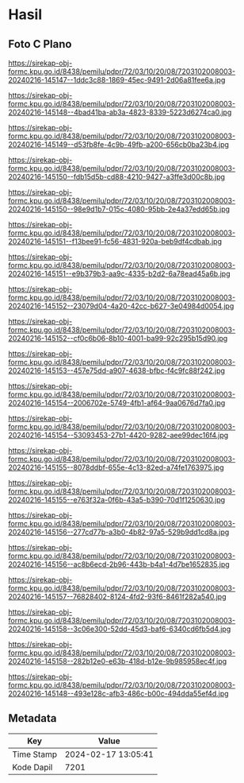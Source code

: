 # Hasil

## Foto C Plano

https://sirekap-obj-formc.kpu.go.id/8438/pemilu/pdpr/72/03/10/20/08/7203102008003-20240216-145147--1ddc3c88-1869-45ec-9491-2d06a81fee6a.jpg

https://sirekap-obj-formc.kpu.go.id/8438/pemilu/pdpr/72/03/10/20/08/7203102008003-20240216-145148--4bad41ba-ab3a-4823-8339-5223d6274ca0.jpg

https://sirekap-obj-formc.kpu.go.id/8438/pemilu/pdpr/72/03/10/20/08/7203102008003-20240216-145149--d53fb8fe-4c9b-49fb-a200-656cb0ba23b4.jpg

https://sirekap-obj-formc.kpu.go.id/8438/pemilu/pdpr/72/03/10/20/08/7203102008003-20240216-145150--fdb15d5b-cd88-4210-9427-a3ffe3d00c8b.jpg

https://sirekap-obj-formc.kpu.go.id/8438/pemilu/pdpr/72/03/10/20/08/7203102008003-20240216-145150--98e9d1b7-015c-4080-95bb-2e4a37edd65b.jpg

https://sirekap-obj-formc.kpu.go.id/8438/pemilu/pdpr/72/03/10/20/08/7203102008003-20240216-145151--f13bee91-fc56-4831-920a-beb9df4cdbab.jpg

https://sirekap-obj-formc.kpu.go.id/8438/pemilu/pdpr/72/03/10/20/08/7203102008003-20240216-145151--e9b379b3-aa9c-4335-b2d2-6a78ead45a6b.jpg

https://sirekap-obj-formc.kpu.go.id/8438/pemilu/pdpr/72/03/10/20/08/7203102008003-20240216-145152--23079d04-4a20-42cc-b627-3e04984d0054.jpg

https://sirekap-obj-formc.kpu.go.id/8438/pemilu/pdpr/72/03/10/20/08/7203102008003-20240216-145152--cf0c6b06-8b10-4001-ba99-92c295b15d90.jpg

https://sirekap-obj-formc.kpu.go.id/8438/pemilu/pdpr/72/03/10/20/08/7203102008003-20240216-145153--457e75dd-a907-4638-bfbc-f4c9fc88f242.jpg

https://sirekap-obj-formc.kpu.go.id/8438/pemilu/pdpr/72/03/10/20/08/7203102008003-20240216-145154--2006702e-5749-4fb1-af64-9aa0676d7fa0.jpg

https://sirekap-obj-formc.kpu.go.id/8438/pemilu/pdpr/72/03/10/20/08/7203102008003-20240216-145154--53093453-27b1-4420-9282-aee99dec16f4.jpg

https://sirekap-obj-formc.kpu.go.id/8438/pemilu/pdpr/72/03/10/20/08/7203102008003-20240216-145155--8078ddbf-655e-4c13-82ed-a74fe1763975.jpg

https://sirekap-obj-formc.kpu.go.id/8438/pemilu/pdpr/72/03/10/20/08/7203102008003-20240216-145155--e763f32a-0f6b-43a5-b390-70d1f1250630.jpg

https://sirekap-obj-formc.kpu.go.id/8438/pemilu/pdpr/72/03/10/20/08/7203102008003-20240216-145156--277cd77b-a3b0-4b82-97a5-529b9dd1cd8a.jpg

https://sirekap-obj-formc.kpu.go.id/8438/pemilu/pdpr/72/03/10/20/08/7203102008003-20240216-145156--ac8b6ecd-2b96-443b-b4a1-4d7be1652835.jpg

https://sirekap-obj-formc.kpu.go.id/8438/pemilu/pdpr/72/03/10/20/08/7203102008003-20240216-145157--76828402-8124-4fd2-93f6-8461f282a540.jpg

https://sirekap-obj-formc.kpu.go.id/8438/pemilu/pdpr/72/03/10/20/08/7203102008003-20240216-145158--3c06e300-52dd-45d3-baf6-6340cd6fb5d4.jpg

https://sirekap-obj-formc.kpu.go.id/8438/pemilu/pdpr/72/03/10/20/08/7203102008003-20240216-145158--282b12e0-e63b-418d-b12e-9b985958ec4f.jpg

https://sirekap-obj-formc.kpu.go.id/8438/pemilu/pdpr/72/03/10/20/08/7203102008003-20240216-145148--493e128c-afb3-486c-b00c-494dda55ef4d.jpg


## Metadata

| Key        | Value               |
| ---------- | ------------------- |
| Time Stamp | 2024-02-17 13:05:41 |
| Kode Dapil | 7201                |



